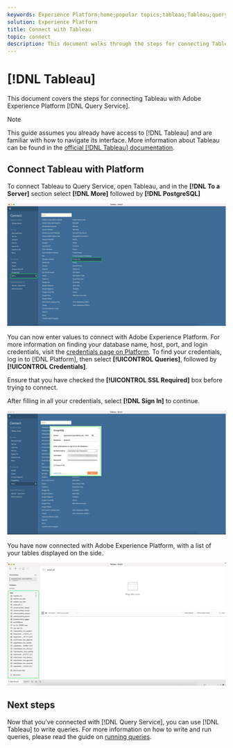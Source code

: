 ```yaml
---
keywords: Experience Platform;home;popular topics;tableau;Tableau;query service;Query service;connect to query service;
solution: Experience Platform
title: Connect with Tableau
topic: connect
description: This document walks through the steps for connecting Tableau with Adobe Experience Platform Query Service.
---
```


# [!DNL Tableau]

This document covers the steps for connecting Tableau with Adobe Experience Platform [!DNL Query Service].

>[!NOTE]
>
> This guide assumes you already have access to [!DNL Tableau] and are familiar with how to navigate its interface. More information about Tableau can be found in the [official [!DNL Tableau] documentation](https://help.tableau.com/current/pro/desktop/en-us/default.htm).

## Connect Tableau with Platform

To connect Tableau to Query Service, open Tableau, and in the **[!DNL To a Server]** section select **[!DNL More]** followed by **[!DNL PostgreSQL]** 

![](../images/clients/tableau/open-connection.png)

You can now enter values to connect with Adobe Experience Platform. For more information on finding your database name, host, port, and login credentials, visit the [credentials page on Platform](https://platform.adobe.com/query/configuration). To find your credentials, log in to [!DNL Platform], then select **[!UICONTROL Queries]**, followed by **[!UICONTROL Credentials]**.

Ensure that you have checked the **[!UICONTROL SSL Required]** box before trying to connect.

After filling in all your credentials, select **[!DNL Sign In]** to continue.
    
![](../images/clients/tableau/sign-in.png)

You have now connected with Adobe Experience Platform, with a list of your tables displayed on the side.

![](../images/clients/tableau/connected.png)

## Next steps

Now that you've connected with [!DNL Query Service], you can use [!DNL Tableau] to write queries. For more information on how to write and run queries, please read the guide on [running queries](../best-practices/writing-queries.md).